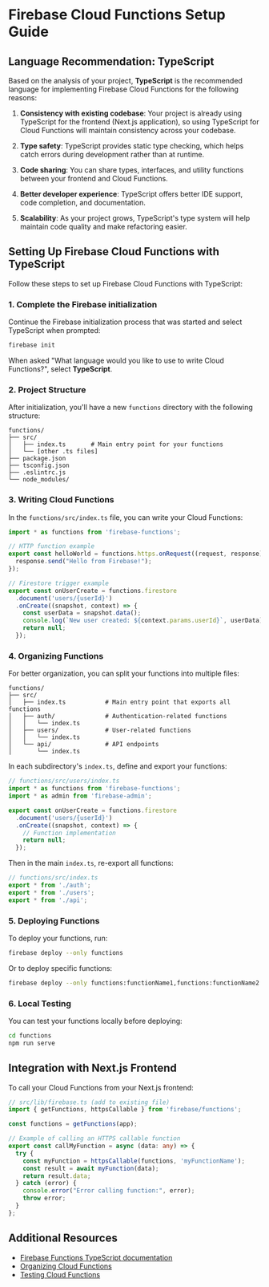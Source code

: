 # Firebase Cloud Functions Setup Guide

## Language Recommendation: TypeScript

Based on the analysis of your project, **TypeScript** is the recommended language for implementing Firebase Cloud Functions for the following reasons:

1. **Consistency with existing codebase**: Your project is already using TypeScript for the frontend (Next.js application), so using TypeScript for Cloud Functions will maintain consistency across your codebase.

2. **Type safety**: TypeScript provides static type checking, which helps catch errors during development rather than at runtime.

3. **Code sharing**: You can share types, interfaces, and utility functions between your frontend and Cloud Functions.

4. **Better developer experience**: TypeScript offers better IDE support, code completion, and documentation.

5. **Scalability**: As your project grows, TypeScript's type system will help maintain code quality and make refactoring easier.

## Setting Up Firebase Cloud Functions with TypeScript

Follow these steps to set up Firebase Cloud Functions with TypeScript:

### 1. Complete the Firebase initialization

Continue the Firebase initialization process that was started and select TypeScript when prompted:

```bash
firebase init
```

When asked "What language would you like to use to write Cloud Functions?", select **TypeScript**.

### 2. Project Structure

After initialization, you'll have a new `functions` directory with the following structure:

```
functions/
├── src/
│   ├── index.ts       # Main entry point for your functions
│   └── [other .ts files]
├── package.json
├── tsconfig.json
├── .eslintrc.js
└── node_modules/
```

### 3. Writing Cloud Functions

In the `functions/src/index.ts` file, you can write your Cloud Functions:

```typescript
import * as functions from 'firebase-functions';

// HTTP function example
export const helloWorld = functions.https.onRequest((request, response) => {
  response.send("Hello from Firebase!");
});

// Firestore trigger example
export const onUserCreate = functions.firestore
  .document('users/{userId}')
  .onCreate((snapshot, context) => {
    const userData = snapshot.data();
    console.log(`New user created: ${context.params.userId}`, userData);
    return null;
  });
```

### 4. Organizing Functions

For better organization, you can split your functions into multiple files:

```
functions/
├── src/
│   ├── index.ts           # Main entry point that exports all functions
│   ├── auth/              # Authentication-related functions
│   │   └── index.ts
│   ├── users/             # User-related functions
│   │   └── index.ts
│   └── api/               # API endpoints
│       └── index.ts
```

In each subdirectory's `index.ts`, define and export your functions:

```typescript
// functions/src/users/index.ts
import * as functions from 'firebase-functions';
import * as admin from 'firebase-admin';

export const onUserCreate = functions.firestore
  .document('users/{userId}')
  .onCreate((snapshot, context) => {
    // Function implementation
    return null;
  });
```

Then in the main `index.ts`, re-export all functions:

```typescript
// functions/src/index.ts
export * from './auth';
export * from './users';
export * from './api';
```

### 5. Deploying Functions

To deploy your functions, run:

```bash
firebase deploy --only functions
```

Or to deploy specific functions:

```bash
firebase deploy --only functions:functionName1,functions:functionName2
```

### 6. Local Testing

You can test your functions locally before deploying:

```bash
cd functions
npm run serve
```

## Integration with Next.js Frontend

To call your Cloud Functions from your Next.js frontend:

```typescript
// src/lib/firebase.ts (add to existing file)
import { getFunctions, httpsCallable } from 'firebase/functions';

const functions = getFunctions(app);

// Example of calling an HTTPS callable function
export const callMyFunction = async (data: any) => {
  try {
    const myFunction = httpsCallable(functions, 'myFunctionName');
    const result = await myFunction(data);
    return result.data;
  } catch (error) {
    console.error("Error calling function:", error);
    throw error;
  }
};
```

## Additional Resources

- [Firebase Functions TypeScript documentation](https://firebase.google.com/docs/functions/typescript)
- [Organizing Cloud Functions](https://firebase.google.com/docs/functions/organize-functions)
- [Testing Cloud Functions](https://firebase.google.com/docs/functions/local-emulator)